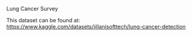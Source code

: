 Lung Cancer Survey

This dataset can be found at: https://www.kaggle.com/datasets/jillanisofttech/lung-cancer-detection
